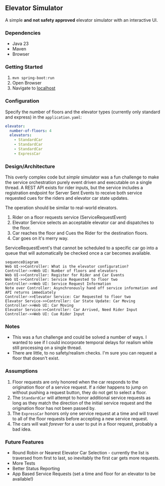 ## Elevator Simulator

A simple **and not safety approved** elevator simulator with an interactive UI.

### Dependencies

- Java 23
- Maven
- Browser

### Getting Started

1. `mvn spring-boot:run`
2. Open Browser
3. Navigate to [localhost](http://localhost:8080)

### Configuration

Specify the number of floors and the elevator types (currently only standard and express) in the `application.yaml`:

```yaml
elevator:
  number-of-floors: 4
  elevators:
    - StandardCar
    - StandardCar
    - StandardCar
    - ExpressCar
```

### Design/Architecture

This overly complex code but _simple_ simulator was a fun challenge to make the service orchestration purely event
driven and executable on a single thread. A REST API exists for rider inputs, but the service includes a registration 
endpoint for Server Sent Events to receive both service requested cues for the riders and elevator car state updates.

The operation should be similar to real-world elevators.

1. Rider on a floor requests service (ServiceRequestEvent)
2. Elevator Service selects an acceptable elevator car and dispatches to the floor.
3. Car reaches the floor and Cues the Rider for the destination floors.
4. Car goes on it's merry way.

ServiceRequestEvent's that cannot be scheduled to a specific car go into a queue that will automatically be checked once
a car becomes available.

```mermaid
sequenceDiagram
Web UI->>Controller: What is the elevator configuration?
Controller->>Web UI: Number of floors and elevators
Web UI->>Controller: Register for Rider and Car Events
Web UI->>Controller: Service Requested to floor two
Controller->>Web UI: Service Request Information
Note over Controller: Asynchronously hand off service information and API returns immediately
Controller->>Elevator Service: Car Requested to floor two
Elevator Service->>Controller: Car State Update: Car Moving
Controller->>Web UI: Car Moving
Elevator Service->>Controller: Car Arrived, Need Rider Input
Controller->>Web UI: Cue Rider Input
```

### Notes

- This was a fun challenge and could be solved a number of ways. I wanted to see if I could incorporate temporal delays for realism while still processing on a single thread.
- There are little, to no safety/realism checks. I'm sure you can request a floor that doesn't exist.

### Assumptions

1. Floor requests are only honored when the car responds to the origination floor of a service request. If a rider happens to jump on without pushing a request button, they do not get to select a floor.
2. The `StandardCar` will attempt to honor additional service requests as long as they match the direction of the initial service request and the origination floor has not been passed by.
3. The `ExpressCar` honors only one service request at a time and will travel to all of the floor requests before accepting a new service request.
4. The cars will wait *forever* for a user to put in a floor request, probably a bad idea.

### Future Features

- Round Robin or Nearest Elevator Car Selection - currently the list is traversed from first to last, so inevitably the first car gets more requests.
- More Tests
- Better Status Reporting
- App Based Service Requests (set a time and floor for an elevator to be available!)
